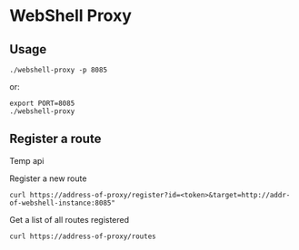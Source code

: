 # WebShell Proxy

## Usage

`./webshell-proxy -p 8085`

or:

```
export PORT=8085
./webshell-proxy
```

## Register a route

Temp api


Register a new route
```
curl https://address-of-proxy/register?id=<token>&target=http://addr-of-webshell-instance:8085"
```


Get a list of all routes registered
```
curl https://address-of-proxy/routes
```


